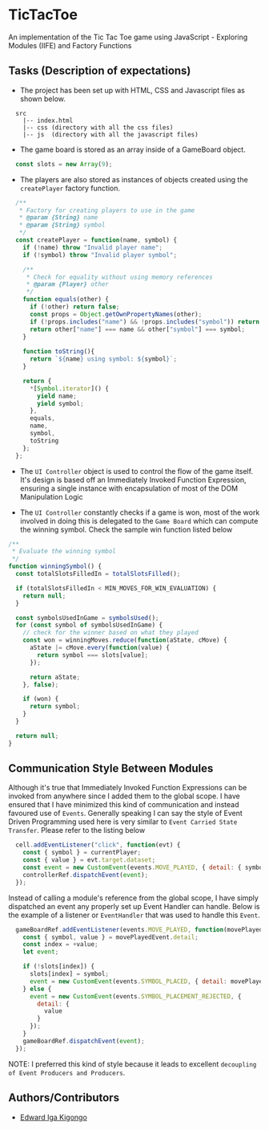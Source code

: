 # TicTacToe
An implementation of the Tic Tac Toe game using JavaScript - Exploring Modules (IIFE) and Factory Functions

## Tasks (Description of expectations)

- The project has been set up with HTML, CSS and Javascript files as shown below.

```
  src 
    |-- index.html
    |-- css (directory with all the css files)
    |-- js  (directory with all the javascript files)
```

- The game board is stored as an array inside of a GameBoard object.

```js
  const slots = new Array(9);
```

- The players are also stored as instances of objects created using the `createPlayer` factory function.

```js
  /**
   * Factory for creating players to use in the game
   * @param {String} name
   * @param {String} symbol
   */
  const createPlayer = function(name, symbol) {
    if (!name) throw "Invalid player name";
    if (!symbol) throw "Invalid player symbol";

    /**
     * Check for equality without using memory references
     * @param {Player} other
     */
    function equals(other) {
      if (!other) return false;
      const props = Object.getOwnPropertyNames(other);
      if (!props.includes("name") && !props.includes("symbol")) return false;
      return other["name"] === name && other["symbol"] === symbol;
    }
    
    function toString(){
      return `${name} using symbol: ${symbol}`;
    }

    return {
      *[Symbol.iterator]() {
        yield name;
        yield symbol;
      },
      equals,
      name,
      symbol,
      toString
    };
  };
```

- The `UI Controller` object is used to control the flow of the game itself. It's design is based off an Immediately Invoked Function Expression, ensuring a single instance with encapsulation of most of the DOM Manipulation Logic

- The `UI Controller` constantly checks if a game is won, most of the work involved in doing this is delegated to the ```Game Board``` which can compute the winning symbol. Check the sample win function listed below

```js
/**
 * Evaluate the winning symbol
 */
function winningSymbol() {
  const totalSlotsFilledIn = totalSlotsFilled();

  if (totalSlotsFilledIn < MIN_MOVES_FOR_WIN_EVALUATION) {
    return null;
  }

  const symbolsUsedInGame = symbolsUsed();
  for (const symbol of symbolsUsedInGame) {
    // check for the winner based on what they played
    const won = winningMoves.reduce(function(aState, cMove) {
      aState |= cMove.every(function(value) {
        return symbol === slots[value];
      });

      return aState;
    }, false);

    if (won) {
      return symbol;
    }
  }

  return null;
}
```
## Communication Style Between Modules
Although it's true that Immediately Invoked Function Expressions can be invoked from anywhere since I added them to the global scope. I have ensured that I have minimized this kind of communication and instead favoured use of `Events`. Generally speaking I can say the style of Event Driven Programming used here is very similar to `Event Carried State Transfer`. Please refer to the listing below

```js
  cell.addEventListener("click", function(evt) {
    const { symbol } = currentPlayer;
    const { value } = evt.target.dataset;
    const event = new CustomEvent(events.MOVE_PLAYED, { detail: { symbol, value } });
    controllerRef.dispatchEvent(event);
  });
```

Instead of calling a module's reference from the global scope, I have simply dispatched an event any properly set up Event Handler can handle. Below is the example of a listener or `EventHandler` that was used to handle this `Event`.

```js
  gameBoardRef.addEventListener(events.MOVE_PLAYED, function(movePlayedEvent) {
    const { symbol, value } = movePlayedEvent.detail;
    const index = +value;
    let event;

    if (!slots[index]) {
      slots[index] = symbol;
      event = new CustomEvent(events.SYMBOL_PLACED, { detail: movePlayedEvent.detail });
    } else {
      event = new CustomEvent(events.SYMBOL_PLACEMENT_REJECTED, {
        detail: {
          value
        }
      });
    }
    gameBoardRef.dispatchEvent(event);
  });
```

NOTE: I preferred this kind of style because it leads to excellent `decoupling of Event Producers and Producers`.

## Authors/Contributors
  - [Edward Iga Kigongo](github.com/igakigongo)


